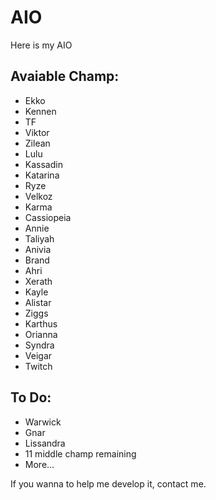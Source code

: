 # AIO
Here is my AIO

## Avaiable Champ:
* Ekko
* Kennen
* TF
* Viktor
* Zilean
* Lulu
* Kassadin
* Katarina
* Ryze
* Velkoz
* Karma
* Cassiopeia
* Annie
* Taliyah
* Anivia
* Brand
* Ahri
* Xerath
* Kayle
* Alistar
* Ziggs
* Karthus
* Orianna
* Syndra
* Veigar
* Twitch

## To Do:
* Warwick
* Gnar
* Lissandra
* 11 middle champ remaining
* More...

If you wanna to help me develop it, contact me.
